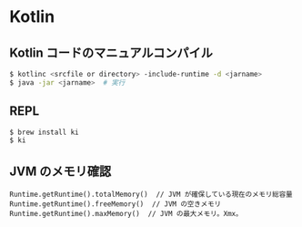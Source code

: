# Kotlin

## Kotlin コードのマニュアルコンパイル

```bash
$ kotlinc <srcfile or directory> -include-runtime -d <jarname>
$ java -jar <jarname>  # 実行
```
## REPL

```bash
$ brew install ki
$ ki
```
## JVM のメモリ確認

```
Runtime.getRuntime().totalMemory()  // JVM が確保している現在のメモリ総容量
Runtime.getRuntime().freeMemory()  // JVM の空きメモリ
Runtime.getRuntime().maxMemory()  // JVM の最大メモリ。Xmx。
```
